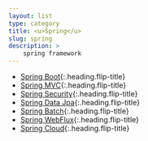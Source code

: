 ```yaml
---
layout: list
type: category
title: <u>Spring</u>
slug: spring
description: >
    spring framework
---
```


* [Spring Boot]{:.heading.flip-title}
* [Spring MVC]{:.heading.flip-title}
* [Spring Security]{:.heading.flip-title}
* [Spring Data Jpa]{:.heading.flip-title}
* [Spring Batch]{:.heading.flip-title}
* [Spring WebFlux]{:.heading.flip-title}
* [Spring Cloud]{:.heading.flip-title}

[Spring Boot]: /spring/spring-boot/
[Spring MVC]: /spring/spring-mvc/
[Spring Security]: /spring/spring-security/
[Spring Data Jpa]: /spring/spring-data-jpa/
[Spring Batch]: /spring/spring-batch/
[Spring WebFlux]: /spring/spring-webflux/
[Spring Cloud]: /spring/spring-cloud/
